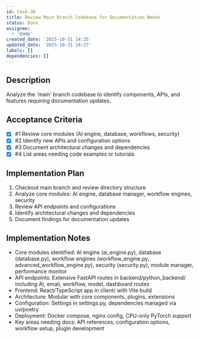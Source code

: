 ```yaml
---
id: task-36
title: Review Main Branch Codebase for Documentation Needs
status: Done
assignee:
  - '@amp'
created_date: '2025-10-31 14:25'
updated_date: '2025-10-31 14:27'
labels: []
dependencies: []
---
```


## Description

<!-- SECTION:DESCRIPTION:BEGIN -->
Analyze the 'main' branch codebase to identify components, APIs, and features requiring documentation updates.
<!-- SECTION:DESCRIPTION:END -->

## Acceptance Criteria
<!-- AC:BEGIN -->
- [x] #1 Review core modules (AI engine, database, workflows, security)
- [x] #2 Identify new APIs and configuration options
- [x] #3 Document architectural changes and dependencies
- [x] #4 List areas needing code examples or tutorials
<!-- AC:END -->

## Implementation Plan

<!-- SECTION:PLAN:BEGIN -->
1. Checkout main branch and review directory structure
2. Analyze core modules: AI engine, database manager, workflow engines, security
3. Review API endpoints and configurations
4. Identify architectural changes and dependencies
5. Document findings for documentation updates
<!-- SECTION:PLAN:END -->

## Implementation Notes

<!-- SECTION:NOTES:BEGIN -->
- Core modules identified: AI engine (ai_engine.py), database (database.py), workflow engines (workflow_engine.py, advanced_workflow_engine.py), security (security.py), module manager, performance monitor
- API endpoints: Extensive FastAPI routes in backend/python_backend/ including AI, email, workflow, model, dashboard routes
- Frontend: React/TypeScript app in client/ with Vite build
- Architecture: Modular with core components, plugins, extensions
- Configuration: Settings in settings.py, dependencies managed via uv/poetry
- Deployment: Docker compose, nginx config, CPU-only PyTorch support
- Key areas needing docs: API references, configuration options, workflow setup, plugin development
<!-- SECTION:NOTES:END -->
